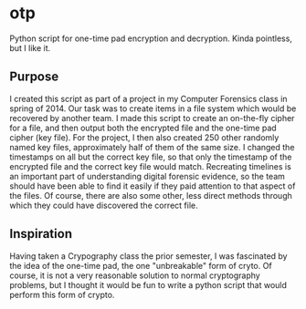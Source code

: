 otp
===

Python script for one-time pad encryption and decryption. Kinda pointless, but I like it.

Purpose
-------
I created this script as part of a project in my Computer Forensics class in spring of 2014. Our task was to create items in a file system which would be recovered by another team. I made this script to create an on-the-fly cipher for a file, and then output both the encrypted file and the one-time pad cipher (key file). For the project, I then also created 250 other randomly named key files, approximately half of them of the same size. I changed the timestamps on all but the correct key file, so that only the timestamp of the encrypted file and the correct key file would match. Recreating timelines is an important part of understanding digital forensic evidence, so the team should have been able to find it easily if they paid attention to that aspect of the files. Of course, there are also some other, less direct methods through which they could have discovered the correct file.

Inspiration
-----------
Having taken a Crypography class the prior semester, I was fascinated by the idea of the one-time pad, the one "unbreakable" form of cryto. Of course, it is not a very reasonable solution to normal cryptography problems, but I thought it would be fun to write a python script that would perform this form of crypto.
